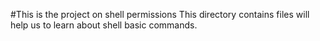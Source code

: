 #This is the project on shell permissions
This directory contains files will help us to learn about shell basic commands.
